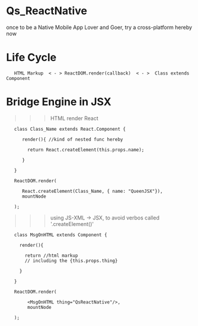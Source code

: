 # Qs_ReactNative
once to be a Native Mobile App Lover and Goer, try a cross-platform hereby now

# Life Cycle

 
       HTML Markup  < - > ReactDOM.render(callback)  < - >  Class extends Component
       

# Bridge Engine in JSX

>>> HTML render React

       class Class_Name extends React.Component {
       
          render(){ //kind of nested func hereby
          
            return React.createElement(this.props.name);
          
          }
       
       }
       
       ReactDOM.render(
       
          React.createElement(Class_Name, { name: "QueenJSX"}),
          mountNode
        
       );

>>> using JS-XML -> JSX, to avoid verbos called '.createElement()'

       class MsgOnHTML extends Component {
       
         render(){
         
           return //html markup 
           // including the {this.props.thing}
         
         }
       
       }
       
       ReactDOM.render(
       
            <MsgOnHTML thing="QsReactNative"/>,
            mountNode
       
       );
       
